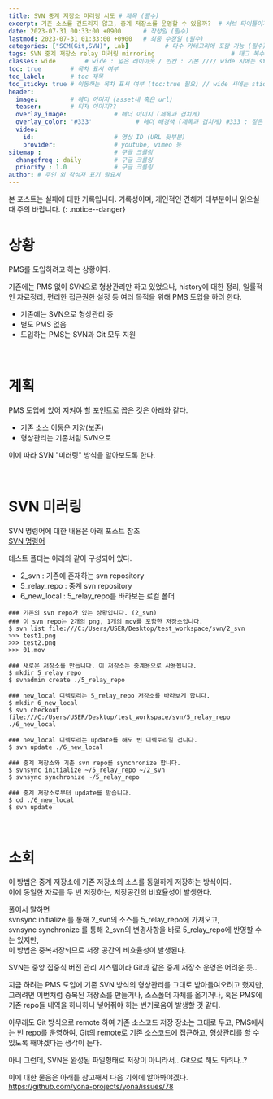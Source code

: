 ```yaml
---
title: SVN 중계 저장소 미러링 시도 # 제목 (필수)
excerpt: 기존 소스를 건드리지 않고, 중계 저장소를 운영할 수 있을까?  # 서브 타이틀이자 meta description (필수)
date: 2023-07-31 00:33:00 +0900      # 작성일 (필수)
lastmod: 2023-07-31 01:33:00 +0900   # 최종 수정일 (필수)
categories: ["SCM(Git,SVN)", Lab]          # 다수 카테고리에 포함 가능 (필수)
tags: SVN 중계 저장소 relay 미러링 mirroring                     # 태그 복수개 가능 (필수)
classes: wide        # wide : 넓은 레이아웃 / 빈칸 : 기본 //// wide 시에는 sticky toc 불가
toc: true        # 목차 표시 여부
toc_label:       # toc 제목
toc_sticky: true # 이동하는 목차 표시 여부 (toc:true 필요) // wide 시에는 sticky toc 불가
header: 
  image:         # 헤더 이미지 (asset내 혹은 url)
  teaser:        # 티저 이미지??
  overlay_image:             # 헤더 이미지 (제목과 겹치게)
  overlay_color: '#333'            # 헤더 배경색 (제목과 겹치게) #333 : 짙은 회색 (필수)
  video:
    id:                      # 영상 ID (URL 뒷부분)
    provider:                # youtube, vimeo 등
sitemap :                    # 구글 크롤링
  changefreq : daily         # 구글 크롤링
  priority : 1.0             # 구글 크롤링
author: # 주인 외 작성자 표기 필요시
---
```

<!--postNo: 20230731_001-->

본 포스트는 실패에 대한 기록입니다.
기록성이며, 개인적인 견해가 대부분이니 읽으실 때 주의 바랍니다.
{: .notice--danger}


# 상황

PMS를 도입하려고 하는 상황이다.  

기존에는 PMS 없이 SVN으로 형상관리만 하고 있었으나, history에 대한 정리, 일률적인 자료정리, 편리한 접근권한 설정 등 여러 목적을 위해 PMS 도입을 하려 한다.  

- 기존에는 SVN으로 형상관리 중  
- 별도 PMS 없음  
- 도입하는 PMS는 SVN과 Git 모두 지원  

<br>

# 계획  

PMS 도입에 있어 지켜야 할 포인트로 꼽은 것은 아래와 같다.  

- 기존 소스 이동은 지양(보존)  
- 형상관리는 기존처럼 SVN으로  

이에 따라 SVN "미러링" 방식을 알아보도록 한다.  

<br>

# SVN 미러링

SVN 명령어에 대한 내용은 아래 포스트 참조  
[SVN 명령어](https://whdrns2013.github.io/scm(git,svn)/20230626_001_svn/)  

테스트 폴더는 아래와 같이 구성되어 있다.  

- 2_svn : 기존에 존재하는 svn repository  
- 5_relay_repo : 중계 svn repository  
- 6_new_local : 5_relay_repo를 바라보는 로컬 폴더  


```terminal
### 기존의 svn repo가 있는 상황입니다. (2_svn)
### 이 svn repo는 2개의 png, 1개의 mov를 포함한 저장소입니다.
$ svn list file:///C:/Users/USER/Desktop/test_workspace/svn/2_svn
>>> test1.png
>>> test2.png
>>> 01.mov

### 새로운 저장소를 만듭니다. 이 저장소는 중계용으로 사용됩니다.  
$ mkdir 5_relay_repo
$ svnadmin create ./5_relay_repo

### new_local 디렉토리는 5_relay_repo 저장소를 바라보게 합니다.
$ mkdir 6_new_local
$ svn checkout file:///C:/Users/USER/Desktop/test_workspace/svn/5_relay_repo ./6_new_local

### new_local 디렉토리는 update를 해도 빈 디렉토리일 겁니다.
$ svn update ./6_new_local

### 중계 저장소와 기존 svn repo를 synchronize 합니다.
$ svnsync initialize ~/5_relay_repo ~/2_svn
$ svnsync synchronize ~/5_relay_repo

### 중계 저장소로부터 update를 받습니다.
$ cd ./6_new_local
$ svn update
```

<br>

# 소회  

이 방법은 중계 저장소에 기존 저장소의 소스를 동일하게 저장하는 방식이다.  
이에 동일한 자료를 두 번 저장하는, 저장공간의 비효율성이 발생한다.  

풀어서 말하면  
svnsync initialize 를 통해 2_svn의 소스를 5_relay_repo에 가져오고,  
svnsync synchronize 를 통해 2_svn의 변경사항을 바로 5_relay_repo에 반영할 수는 있지만,  
이 방법은 중복저장되므로 저장 공간의 비효율성이 발생된다.  

SVN는 중앙 집중식 버전 관리 시스템이라 Git과 같은 중계 저장소 운영은 어려운 듯..  

지금 하려는 PMS 도입에 기존 SVN 방식의 형상관리를 그대로 받아들여오려고 했지만, 그러려면 이번처럼 중복된 저장소를 만들거나, 소스폴더 자체를 옮기거나, 혹은 PMS에 기존 repo들 내역을 하나하나 넣어줘야 하는 번거로움이 발생할 것 같다.  

아무래도 Git 방식으로 remote 하여 기존 소스코드 저장 장소는 그대로 두고, PMS에서는 빈 repo를 운영하여, Git의 remote로 기존 소스코드에 접근하고, 형상관리를 할 수 있도록 해야겠다는 생각이 든다.  

아니 그런데, SVN은 완성된 파일형태로 저장이 아니라서.. Git으로 해도 되려나..?  

이에 대한 물음은 아래를 참고해서 다음 기회에 알아봐야겠다.  
https://github.com/yona-projects/yona/issues/78  


